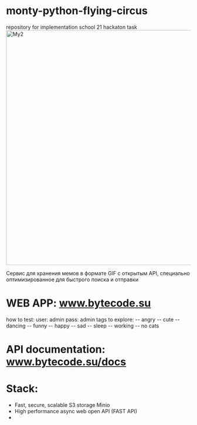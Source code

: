 # monty-python-flying-circus
repository for implementation school 21 hackaton task
<img width="640" alt="My2" src="https://github.com/engineer-alekseev/monty-python-flying-circus/assets/80082135/655b47d1-819b-4be3-b291-df6120164cf6">

Сервис для хранения мемов в формате GIF с открытым API, 
специально оптимизированное для быстрого поиска и отправки

# WEB APP: www.bytecode.su
how to test: 
user: admin
pass: admin
tags to explore:
 -- angry
 -- cute
 -- dancing
 -- funny
 -- happy
 -- sad
 -- sleep
 -- working
 -- no cats
 
# API documentation: www.bytecode.su/docs

# Stack:
- Fast, secure, scalable S3 storage Minio
- High performance async web open API (FAST API)
-   




